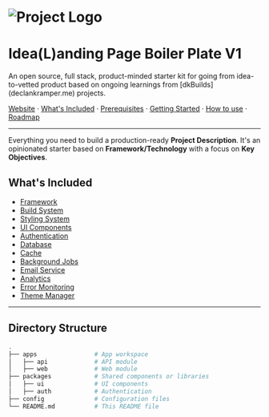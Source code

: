 # ![Project Logo](link)

# Idea(L)anding Page Boiler Plate V1

An open source, full stack, product-minded starter kit for going from idea-to-vetted product based on ongoing learnings from [dkBuilds] (declankramper.me) projects.

[Website](#) · [What's Included](#) · [Prerequisites](#) · [Getting Started](#) · [How to use](#) · [Roadmap](#)

---

Everything you need to build a production-ready **Project Description**. It's an opinionated starter based on **Framework/Technology** with a focus on **Key Objectives**.

## What's Included
- [Framework](#)
- [Build System](#)
- [Styling System](#)
- [UI Components](#)
- [Authentication](www.supabase.io)
- [Database](#)
- [Cache](#)
- [Background Jobs](#)
- [Email Service](#)
- [Analytics](#)
- [Error Monitoring](#)
- [Theme Manager](#)

---

## Directory Structure

```bash
.
├── apps                # App workspace
│   ├── api             # API module
│   ├── web             # Web module
├── packages            # Shared components or libraries
│   ├── ui              # UI components
│   ├── auth            # Authentication
├── config              # Configuration files
└── README.md           # This README file